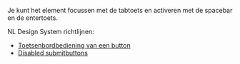 <!-- @license CC0-1.0 -->

Je kunt het element focussen met de tabtoets en activeren met de spacebar en de entertoets.

NL Design System richtlijnen:

- [Toetsenbordbediening van een button](/richtlijnen/formulieren/buttons/toetsenbordbediening)
- [Disabled submitbuttons](/richtlijnen/formulieren/buttons/disabled-submitbuttons/)
